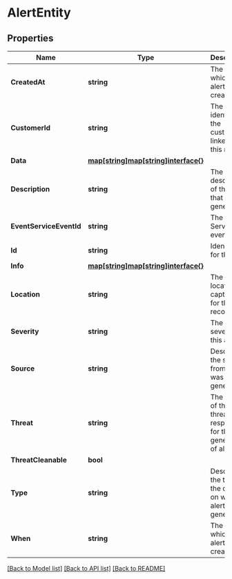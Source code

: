 # AlertEntity

## Properties

Name | Type | Description | Notes
------------ | ------------- | ------------- | -------------
**CreatedAt** | **string** | The date at which the alert was created | [optional] 
**CustomerId** | **string** | The unique identifier of the customer linked with this record | [optional] 
**Data** | [**map[string]map[string]interface{}**](map[string]interface{}.md) |  | [optional] 
**Description** | **string** | The description of the alert that was generated | [optional] 
**EventServiceEventId** | **string** | The Event Services event id | [optional] 
**Id** | **string** | Identifier for the alert | [optional] 
**Info** | [**map[string]map[string]interface{}**](map[string]interface{}.md) |  | [optional] 
**Location** | **string** | The location captured for this record | [optional] 
**Severity** | **string** | The severity for this alert | [optional] 
**Source** | **string** | Describes the source from alert was generated | [optional] 
**Threat** | **string** | The name of the threat responsible for the generation of alert | [optional] 
**ThreatCleanable** | **bool** |  | [optional] 
**Type** | **string** | Describes the type of the device on which alert was generated | [optional] 
**When** | **string** | The date at which the alert was created | [optional] 

[[Back to Model list]](../README.md#documentation-for-models) [[Back to API list]](../README.md#documentation-for-api-endpoints) [[Back to README]](../README.md)



